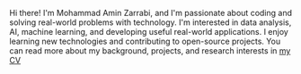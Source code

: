 Hi there! I'm Mohammad Amin Zarrabi, and I'm passionate about coding and solving real-world problems with technology. I'm interested in data analysis, AI, machine learning, and developing useful real-world applications. I enjoy learning new technologies and contributing to open-source projects. You can read more about my background, projects, and research interests in [my CV](https://github.com/user-attachments/files/19895482/Resume_MohammadAminZarrabi.pdf)

